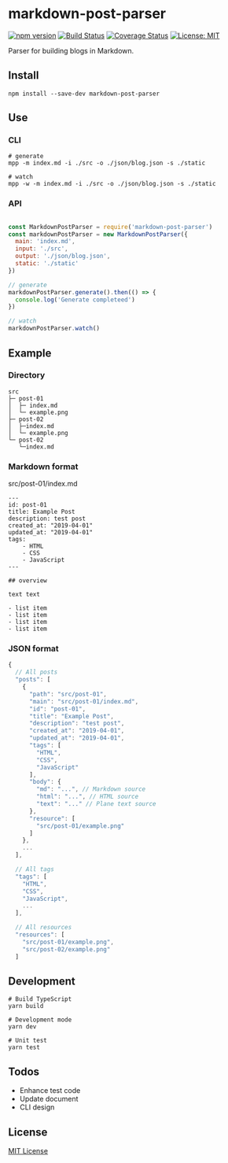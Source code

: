 # markdown-post-parser

[![npm version](https://badge.fury.io/js/markdown-post-parser.svg)](https://badge.fury.io/js/markdown-post-parser)
[![Build Status](https://travis-ci.org/kimulaco/markdown-post-parser.svg)](https://travis-ci.org/kimulaco/markdown-post-parser)
[![Coverage Status](https://coveralls.io/repos/github/kimulaco/markdown-post-parser/badge.svg)](https://coveralls.io/github/kimulaco/markdown-post-parser)
[![License: MIT](https://img.shields.io/badge/License-MIT-green.svg)](https://opensource.org/licenses/MIT)

Parser for building blogs in Markdown.

## Install

```shell
npm install --save-dev markdown-post-parser
```

## Use

### CLI

```shell
# generate
mpp -m index.md -i ./src -o ./json/blog.json -s ./static

# watch
mpp -w -m index.md -i ./src -o ./json/blog.json -s ./static
```

### API

```js

const MarkdownPostParser = require('markdown-post-parser')
const markdownPostParser = new MarkdownPostParser({
  main: 'index.md',
  input: './src',
  output: './json/blog.json',
  static: './static'
})

// generate
markdownPostParser.generate().then(() => {
  console.log('Generate completeed')
})

// watch
markdownPostParser.watch()
```

## Example

### Directory

```
src
├─ post-01
│  ├─ index.md
│  └─ example.png
├─ post-02
│  ├─index.md
│  └─ example.png
└─ post-02
   └─index.md
```

### Markdown format

src/post-01/index.md

```
---
id: post-01
title: Example Post
description: test post
created_at: "2019-04-01"
updated_at: "2019-04-01"
tags:
    - HTML
    - CSS
    - JavaScript
---

## overview

text text

- list item
- list item
- list item
- list item
```

### JSON format

```js
{
  // All posts
  "posts": [
    {
      "path": "src/post-01",
      "main": "src/post-01/index.md",
      "id": "post-01",
      "title": "Example Post",
      "description": "test post",
      "created_at": "2019-04-01",
      "updated_at": "2019-04-01",
      "tags": [
        "HTML",
        "CSS",
        "JavaScript"
      ],
      "body": {
        "md": "...", // Markdown source
        "html": "...", // HTML source
        "text": "..." // Plane text source
      },
      "resource": [
        "src/post-01/example.png"
      ]
    },
    ...
  ],

  // All tags
  "tags": [
    "HTML",
    "CSS",
    "JavaScript",
    ...
  ],

  // All resources
  "resources": [
    "src/post-01/example.png",
    "src/post-02/example.png"
  ]
```

## Development

```shell
# Build TypeScript
yarn build

# Development mode
yarn dev

# Unit test
yarn test
```

## Todos

- Enhance test code
- Update document
- CLI design

## License

[MIT License](https://github.com/kimulaco/markdown-post-parser/blob/master/LICENSE)

